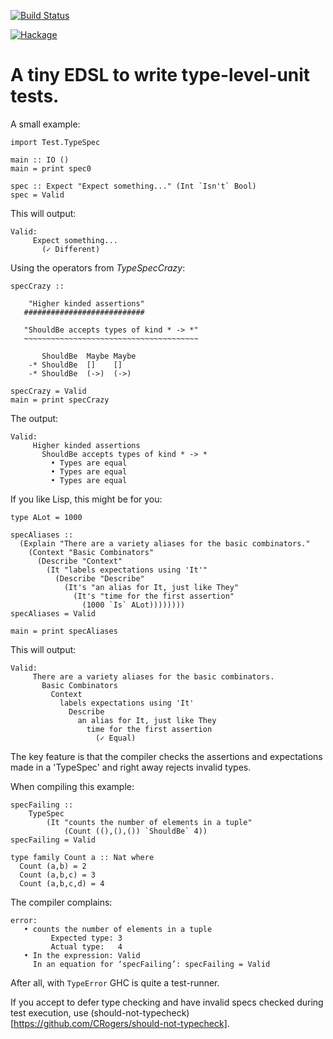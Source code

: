 
[![Build Status](https://travis-ci.org/sheyll/type-spec.svg?branch=master)](https://travis-ci.org/sheyll/type-spec)

[![Hackage](https://img.shields.io/badge/type-spec-green.svg?style=flat)](http://hackage.haskell.org/package/type-spec)


# A tiny EDSL to write type-level-unit tests.


A small example:

    import Test.TypeSpec

    main :: IO ()
    main = print spec0

    spec :: Expect "Expect something..." (Int `Isn't` Bool)
    spec = Valid

This will output:

    Valid:
         Expect something...
           (✓ Different)

Using the operators from _TypeSpecCrazy_:

    specCrazy ::

        "Higher kinded assertions"
       ###########################

       "ShouldBe accepts types of kind * -> *"
       ~~~~~~~~~~~~~~~~~~~~~~~~~~~~~~~~~~~~~~~

           ShouldBe  Maybe Maybe
        -* ShouldBe  []    []
        -* ShouldBe  (->)  (->)

    specCrazy = Valid
    main = print specCrazy

The output:

    Valid:
         Higher kinded assertions
           ShouldBe accepts types of kind * -> *
             • Types are equal
             • Types are equal
             • Types are equal

If you like Lisp, this might be for you:

    type ALot = 1000

    specAliases ::
      (Explain "There are a variety aliases for the basic combinators."
        (Context "Basic Combinators"
          (Describe "Context"
            (It "labels expectations using 'It'"
              (Describe "Describe"
                (It's "an alias for It, just like They"
                  (It's "time for the first assertion"
                    (1000 `Is` ALot))))))))
    specAliases = Valid

    main = print specAliases

This will output:

    Valid:
         There are a variety aliases for the basic combinators.
           Basic Combinators
             Context
               labels expectations using 'It'
                 Describe
                   an alias for It, just like They
                     time for the first assertion
                       (✓ Equal)

The key feature is that the compiler checks the assertions and expectations made
in a 'TypeSpec' and right away rejects invalid types.

When compiling this example:

    specFailing ::
        TypeSpec
            (It "counts the number of elements in a tuple"
                (Count ((),(),()) `ShouldBe` 4))
    specFailing = Valid

    type family Count a :: Nat where
      Count (a,b) = 2
      Count (a,b,c) = 3
      Count (a,b,c,d) = 4

The compiler complains:

    error:
       • counts the number of elements in a tuple
             Expected type: 3
             Actual type:   4
       • In the expression: Valid
         In an equation for ‘specFailing’: specFailing = Valid


After all, with `TypeError` GHC is quite a test-runner.

If you accept to defer type checking and have invalid specs checked during test execution, use
(should-not-typecheck)[https://github.com/CRogers/should-not-typecheck].
